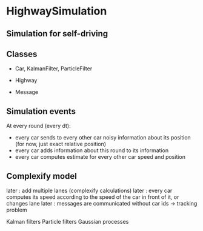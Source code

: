 # HighwaySimulation

## Simulation for self-driving

## Classes
- Car, KalmanFilter, ParticleFilter

- Highway

- Message

## Simulation events

At every round (every dt):
- every car sends to every other car noisy information about its position (for now, just exact relative position)
- every car adds information about this round to its information
- every car computes estimate for every other car speed and position

## Complexify model
later : add multiple lanes (complexify calculations)
later : every car computes its speed according to the speed of the car in front of it, or changes lane
later : messages are communicated without car ids -> tracking problem

Kalman filters
Particle filters
Gaussian processes
